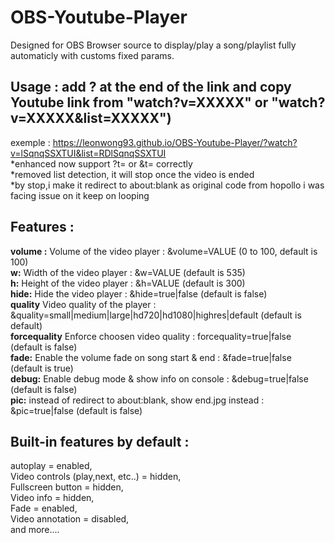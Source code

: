 # OBS-Youtube-Player

Designed for OBS Browser source to display/play a song/playlist fully automaticly with customs fixed params.

## Usage : add ? at the end of the link and copy Youtube link from "watch?v=XXXXX" or "watch?v=XXXXX&list=XXXXX")

exemple : https://leonwong93.github.io/OBS-Youtube-Player/?watch?v=lSqnqSSXTUI&list=RDlSqnqSSXTUI \
*enhanced now support ?t= or &t= correctly\
*removed list detection, it will stop once the video is ended\
*by stop,i make it redirect to about:blank as original code from hopollo i was facing issue on it keep on looping

## Features :

**volume :** Volume of the video player : &volume=VALUE (0 to 100, default is 100)\
 **w:** Width of the video player : &w=VALUE (default is 535) \
 **h:** Height of the video player : &h=VALUE (default is 300)\
 **hide:** Hide the video player : &hide=true|false (default is false)\
 **quality** Video quality of the player : &quality=small|medium|large|hd720|hd1080|highres|default (default is default)\
 **forcequality** Enforce choosen video quality : forcequality=true|false (default is false)\
 **fade:** Enable the volume fade on song start & end : &fade=true|false (default is true)\
 **debug:** Enable debug mode & show info on console : &debug=true|false (default is false)\
 **pic:** instead of redirect to about:blank, show end.jpg instead : &pic=true|false (default is false)

## Built-in features by default :

autoplay = enabled,\
Video controls (play,next, etc..) = hidden,\
Fullscreen button = hidden,\
Video info = hidden,\
Fade = enabled,\
Video annotation = disabled,\
and more....
